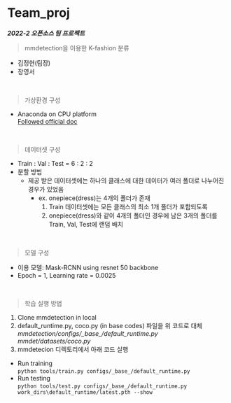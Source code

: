 # Team_proj
***2022-2 오픈소스 팀 프로젝트*** <br>
> mmdetection을 이용한 K-fashion 분류


* 김정현(팀장)
* 장영서
<br>

> 가상환경 구성
* Anaconda on CPU platform <br>
<a href="https://mmdetection.readthedocs.io/en/stable/get_started.html">Followed official doc </a>
<br>

> 데이터셋 구성
* Train : Val : Test = 6 : 2 : 2
* 분할 방법
  - 제공 받은 데이터셋에는 하나의 클래스에 대한 데이터가 여러 폴더로 나누어진 경우가 있었음
    * ex. onepiece(dress)는 4개의 폴더가 존재
      1. Train 데이터셋에는 모든 클래스의 최소 1개 폴더가 포함되도록
      2. onepiece(dress)와 같이 4개의 폴더인 경우에 남은 3개의 폴더를 Train, Val, Test에 랜덤 배치
<br>

> 모델 구성
* 이용 모델: Mask-RCNN using resnet 50 backbone
* Epoch = 1, Learning rate = 0.0025
<br>

> 학습 실행 방법 <br> 
1. Clone mmdetection in local
2. default_runtime.py, coco.py (in base codes) 파일을 위 코드로 대체<br>
_mmdetection/configs/\_base\_/default_runtime.py_<br>
_mmdet/datasets/coco.py_<br>
3. mmdetecion 디렉토리에서 아래 코드 실행

* Run training <br> 
` python tools/train.py configs/_base_/default_runtime.py `<br>
* Run testing <br> 
` python tools/test.py configs/_base_/default_runtime.py work_dirs\default_runtime/latest.pth --show `
